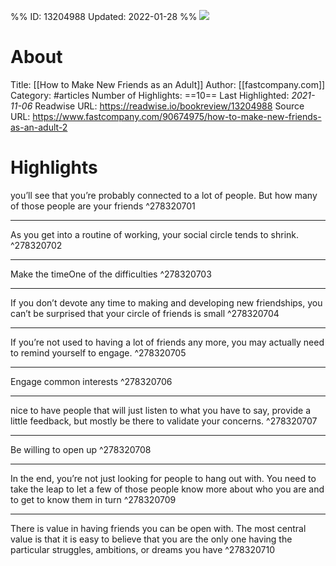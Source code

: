%%
ID: 13204988
Updated: 2022-01-28
%%
![](https://readwise-assets.s3.amazonaws.com/static/images/article4.6bc1851654a0.png)

# About
Title: [[How to Make New Friends as an Adult]]
Author: [[fastcompany.com]]
Category: #articles
Number of Highlights: ==10==
Last Highlighted: *2021-11-06*
Readwise URL: https://readwise.io/bookreview/13204988
Source URL: https://www.fastcompany.com/90674975/how-to-make-new-friends-as-an-adult-2


# Highlights 
you’ll see that you’re probably connected to a lot of people. But how many of those people are your friends  ^278320701

---

As you get into a routine of working, your social circle tends to shrink.  ^278320702

---

Make the timeOne of the difficulties  ^278320703

---

If you don’t devote any time to making and developing new friendships, you can’t be surprised that your circle of friends is small  ^278320704

---

If you’re not used to having a lot of friends any more, you may actually need to remind yourself to engage.  ^278320705

---

Engage common interests  ^278320706

---

nice to have people that will just listen to what you have to say, provide a little feedback, but mostly be there to validate your concerns.  ^278320707

---

Be willing to open up  ^278320708

---

In the end, you’re not just looking for people to hang out with. You need to take the leap to let a few of those people know more about who you are and to get to know them in turn  ^278320709

---

There is value in having friends you can be open with. The most central value is that it is easy to believe that you are the only one having the particular struggles, ambitions, or dreams you have  ^278320710

